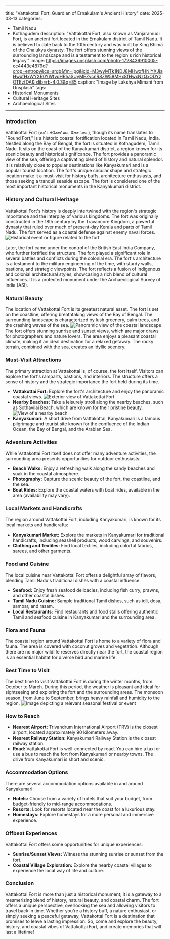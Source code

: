 
---
title: "Vattakottai Fort: Guardian of Ernakulam's Ancient History"
date: 2025-03-13
categories:
  - Tamil Nadu
  - Kothagudem
description: "Vattakottai Fort, also known as Vanjaramudi Fort, is an ancient fort located in the Ernakulam district of Tamil Nadu. It is believed to date back to the 10th century and was built by King Bhima of the Chalukya dynasty. The fort offers stunning views of the surrounding landscape and is a testament to the region's rich historical legacy."
image: https://images.unsplash.com/photo-1728439910005-cc4443e4879d?crop=entropy&cs=srgb&fm=jpg&ixid=M3wyMTk1NDJ8MHwxfHNlYXJjaHwxfHxWYXR0YWtvdHRhaSUyMEZvcnR8ZW58MHx8fHwxNzQxODYzOTEzfDA&ixlib=rb-4.0.3&q=85
caption: "Image by Lakshya Mimani from Unsplash"
tags: 
  - Historical Monuments
  - Cultural Heritage Sites
  - Archaeological Sites
---


### **Introduction**

Vattakottai Fort (வட்டக்கோட்டை கோட்டை), though its name translates to "Round Fort," is a historic coastal fortification located in Tamil Nadu, India. Nestled along the Bay of Bengal, the fort is situated in Kothagudem, Tamil Nadu. It sits on the coast of the Kanyakumari district, a region known for its scenic beauty and historical significance. The fort provides a panoramic view of the sea, offering a captivating blend of history and natural splendor. It is relatively close to popular destinations like Kanyakumari and is a popular tourist location. The fort's unique circular shape and strategic location make it a must-visit for history buffs, architecture enthusiasts, and those seeking a tranquil seaside escape. The fort is considered one of the most important historical monuments in the Kanyakumari district.

### **History and Cultural Heritage**

Vattakottai Fort's history is deeply intertwined with the region's strategic importance and the interplay of various kingdoms. The fort was originally constructed in the 18th century by the Travancore Kingdom, a powerful dynasty that ruled over much of present-day Kerala and parts of Tamil Nadu. The fort served as a coastal defense against enemy naval forces. <img src="placeholder_image_tag_history.jpg" alt="Historical event or figure related to the fort">

Later, the fort came under the control of the British East India Company, who further fortified the structure. The fort played a significant role in several battles and conflicts during the colonial era. The fort's architecture is a testament to the military engineering of the time, with sturdy walls, bastions, and strategic viewpoints. The fort reflects a fusion of indigenous and colonial architectural styles, showcasing a rich blend of cultural influences. It is a protected monument under the Archaeological Survey of India (ASI).

### **Natural Beauty**

The location of Vattakottai Fort is its greatest natural asset. The fort is set on the coastline, offering breathtaking views of the Bay of Bengal. The surrounding landscape is characterized by lush greenery, palm trees, and the crashing waves of the sea. <img src="placeholder_image_tag_natural_beauty.jpg" alt="Panoramic view of the coastal landscape"> The fort offers stunning sunrise and sunset views, which are major draws for photographers and nature lovers. The area enjoys a pleasant coastal climate, making it an ideal destination for a relaxed getaway. The rocky terrain, combined with the sea, creates an idyllic scenery.

### **Must-Visit Attractions**

The primary attraction at Vattakottai is, of course, the fort itself. Visitors can explore the fort's ramparts, bastions, and interiors. The structure offers a sense of history and the strategic importance the fort held during its time.

*   **Vattakottai Fort:** Explore the fort's architecture and enjoy the panoramic coastal views. <img src="placeholder_image_tag_fort_exterior.jpg" alt="Exterior view of Vattakottai Fort">
*   **Nearby Beaches:** Take a leisurely stroll along the nearby beaches, such as Sothavilai Beach, which are known for their pristine beauty. <img src="placeholder_image_tag_beach_nearby.jpg" alt="View of a nearby beach">
*   **Kanyakumari:** A short drive from Vattakottai, Kanyakumari is a famous pilgrimage and tourist site known for the confluence of the Indian Ocean, the Bay of Bengal, and the Arabian Sea.

### **Adventure Activities**

While Vattakottai Fort itself does not offer many adventure activities, the surrounding area presents opportunities for outdoor enthusiasts:

*   **Beach Walks:** Enjoy a refreshing walk along the sandy beaches and soak in the coastal atmosphere.
*   **Photography:** Capture the scenic beauty of the fort, the coastline, and the sea.
*   **Boat Rides:** Explore the coastal waters with boat rides, available in the area (availability may vary).

### **Local Markets and Handicrafts**

The region around Vattakottai Fort, including Kanyakumari, is known for its local markets and handicrafts:

*   **Kanyakumari Market:** Explore the markets in Kanyakumari for traditional handicrafts, including seashell products, wood carvings, and souvenirs.
*   **Clothing and Textiles:** Find local textiles, including colorful fabrics, sarees, and other garments.

### **Food and Cuisine**

The local cuisine near Vattakottai Fort offers a delightful array of flavors, blending Tamil Nadu's traditional dishes with a coastal influence:

*   **Seafood:** Enjoy fresh seafood delicacies, including fish curry, prawns, and other coastal dishes.
*   **Tamil Nadu Cuisine:** Sample traditional Tamil dishes, such as idli, dosa, sambar, and rasam.
*   **Local Restaurants:** Find restaurants and food stalls offering authentic Tamil and seafood cuisine in Kanyakumari and the surrounding area.

### **Flora and Fauna**

The coastal region around Vattakottai Fort is home to a variety of flora and fauna. The area is covered with coconut groves and vegetation. Although there are no major wildlife reserves directly near the fort, the coastal region is an essential habitat for diverse bird and marine life.

### **Best Time to Visit**

The best time to visit Vattakottai Fort is during the winter months, from October to March. During this period, the weather is pleasant and ideal for sightseeing and exploring the fort and the surrounding areas. The monsoon season, from June to September, brings heavy rainfall and humidity to the region. <img src="placeholder_image_tag_seasonal_event.jpg" alt="Image depicting a relevant seasonal festival or event">

### **How to Reach**

*   **Nearest Airport:** Trivandrum International Airport (TRV) is the closest airport, located approximately 90 kilometers away.
*   **Nearest Railway Station:** Kanyakumari Railway Station is the closest railway station.
*   **Road:** Vattakottai Fort is well-connected by road. You can hire a taxi or use a bus to reach the fort from Kanyakumari or nearby towns. The drive from Kanyakumari is short and scenic.

### **Accommodation Options**

There are several accommodation options available in and around Kanyakumari:

*   **Hotels:** Choose from a variety of hotels that suit your budget, from budget-friendly to mid-range accommodations.
*   **Resorts:** Look for resorts located near the coast for a luxurious stay.
*   **Homestays:** Explore homestays for a more personal and immersive experience.

### **Offbeat Experiences**

Vattakottai Fort offers some opportunities for unique experiences:

*   **Sunrise/Sunset Views:** Witness the stunning sunrise or sunset from the fort.
*   **Coastal Village Exploration:** Explore the nearby coastal villages to experience the local way of life and culture.

### **Conclusion**

Vattakottai Fort is more than just a historical monument; it is a gateway to a mesmerizing blend of history, natural beauty, and coastal charm. The fort offers a unique perspective, overlooking the sea and allowing visitors to travel back in time. Whether you're a history buff, a nature enthusiast, or simply seeking a peaceful getaway, Vattakottai Fort is a destination that promises to leave a lasting impression. So, come and explore the beauty, history, and coastal vibes of Vattakottai Fort, and create memories that will last a lifetime!


